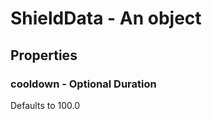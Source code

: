 

# ShieldData - An object



## Properties



### cooldown - Optional Duration



Defaults to 100.0

